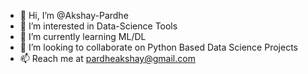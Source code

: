 - 👋 Hi, I’m @Akshay-Pardhe
- 👀 I’m interested in Data-Science Tools
- 🌱 I’m currently learning ML/DL
- 💞️ I’m looking to collaborate on Python Based Data Science Projects
- 📫 Reach me at pardheakshay@gmail.com 

<!---
Akshay-Pardhe/Akshay-Pardhe is a ✨ special ✨ repository because its `README.md` (this file) appears on your GitHub profile.
You can click the Preview link to take a look at your changes.
--->
